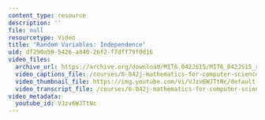 ```yaml
---
content_type: resource
description: ''
file: null
resourcetype: Video
title: 'Random Variables: Independence'
uid: df290a59-5426-a840-26f2-f7dff79f0d16
video_files:
  archive_url: https://archive.org/download/MIT6.042JS15/MIT6_042JS15_ranvarindep_video_ipod.mp4
  video_captions_file: /courses/6-042j-mathematics-for-computer-science-spring-2015/869ab8142cee5d6a988e374e333e9e8a_VJzv6WJTtNc.vtt
  video_thumbnail_file: https://img.youtube.com/vi/VJzv6WJTtNc/default.jpg
  video_transcript_file: /courses/6-042j-mathematics-for-computer-science-spring-2015/b1f28d90d2ba97203c3edf64dfbc7c0e_VJzv6WJTtNc.pdf
video_metadata:
  youtube_id: VJzv6WJTtNc
---
```

